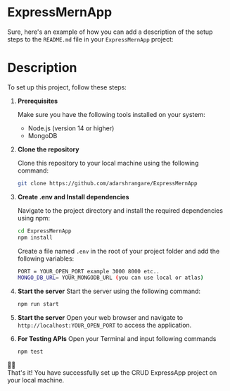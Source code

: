 # ExpressMernApp

Sure, here's an example of how you can add a description of the setup steps to the `README.md` file in your `ExpressMernApp` project:

# Description

To set up this project, follow these steps:

1. **Prerequisites**

   Make sure you have the following tools installed on your system:

   - Node.js (version 14 or higher)
   - MongoDB

2. **Clone the repository**

   Clone this repository to your local machine using the following command:

   ```bash
   git clone https://github.com/adarshrangare/ExpressMernApp
    ```

3. **Create .env and Install dependencies**

    Navigate to the project directory and install the required dependencies using npm:

    ```bash
    cd ExpressMernApp
    npm install
    ```
    Create a file named `.env` in the root of your project folder and add the following variables:
    
    ```bash
    PORT = YOUR_OPEN_PORT example 3000 8000 etc..
    MONGO_DB_URL= YOUR_MONGODB_URL (you can use local or atlas)
    ```

4. **Start the server**
    Start the server using the following command:

    ```bash
    npm run start
    ```

5. **Start the server**
    Open your web browser and navigate to `http://localhost:YOUR_OPEN_PORT` to access the application.


6. **For Testing APIs**
    Open your Terminal and input following commands
    
    ```bash
    npm test
    ```

🎉🎉\
That's it! You have successfully set up the CRUD ExpressApp project on your local machine.